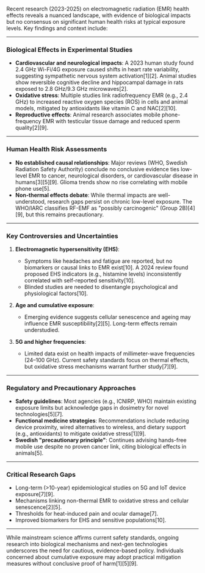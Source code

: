 Recent research (2023-2025) on electromagnetic radiation (EMR) health effects reveals a nuanced landscape, with evidence of biological impacts but no consensus on significant human health risks at typical exposure levels. Key findings and context include:

---

### **Biological Effects in Experimental Studies**
- **Cardiovascular and neurological impacts**: A 2023 human study found 2.4 GHz Wi-Fi/4G exposure caused shifts in heart rate variability, suggesting sympathetic nervous system activation[1][2]. Animal studies show reversible cognitive decline and hippocampal damage in rats exposed to 2.8 GHz/9.3 GHz microwaves[2].
- **Oxidative stress**: Multiple studies link radiofrequency EMR (e.g., 2.4 GHz) to increased reactive oxygen species (ROS) in cells and animal models, mitigated by antioxidants like vitamin C and NAC[2][10].
- **Reproductive effects**: Animal research associates mobile phone-frequency EMR with testicular tissue damage and reduced sperm quality[2][9].

---

### **Human Health Risk Assessments**
- **No established causal relationships**: Major reviews (WHO, Swedish Radiation Safety Authority) conclude no conclusive evidence ties low-level EMR to cancer, neurological disorders, or cardiovascular disease in humans[3][5][9]. Glioma trends show no rise correlating with mobile phone use[5].
- **Non-thermal effects debate**: While thermal impacts are well-understood, research gaps persist on chronic low-level exposure. The WHO/IARC classifies RF-EMF as "possibly carcinogenic" (Group 2B)[4][9], but this remains precautionary.

---

### **Key Controversies and Uncertainties**
1. **Electromagnetic hypersensitivity (EHS)**:
   - Symptoms like headaches and fatigue are reported, but no biomarkers or causal links to EMR exist[10]. A 2024 review found proposed EHS indicators (e.g., histamine levels) inconsistently correlated with self-reported sensitivity[10].
   - Blinded studies are needed to disentangle psychological and physiological factors[10].

2. **Age and cumulative exposure**:
   - Emerging evidence suggests cellular senescence and ageing may influence EMR susceptibility[2][5]. Long-term effects remain understudied.

3. **5G and higher frequencies**:
   - Limited data exist on health impacts of millimeter-wave frequencies (24–100 GHz). Current safety standards focus on thermal effects, but oxidative stress mechanisms warrant further study[7][9].

---

### **Regulatory and Precautionary Approaches**
- **Safety guidelines**: Most agencies (e.g., ICNIRP, WHO) maintain existing exposure limits but acknowledge gaps in dosimetry for novel technologies[5][7].
- **Functional medicine strategies**: Recommendations include reducing device proximity, wired alternatives to wireless, and dietary support (e.g., antioxidants) to mitigate oxidative stress[1][9].
- **Swedish "precautionary principle"**: Continues advising hands-free mobile use despite no proven cancer link, citing biological effects in animals[5].

---

### **Critical Research Gaps**
- Long-term (>10-year) epidemiological studies on 5G and IoT device exposure[7][9].
- Mechanisms linking non-thermal EMR to oxidative stress and cellular senescence[2][5].
- Thresholds for heat-induced pain and ocular damage[7].
- Improved biomarkers for EHS and sensitive populations[10].

---

While mainstream science affirms current safety standards, ongoing research into biological mechanisms and next-gen technologies underscores the need for cautious, evidence-based policy. Individuals concerned about cumulative exposure may adopt practical mitigation measures without conclusive proof of harm[1][5][9].
